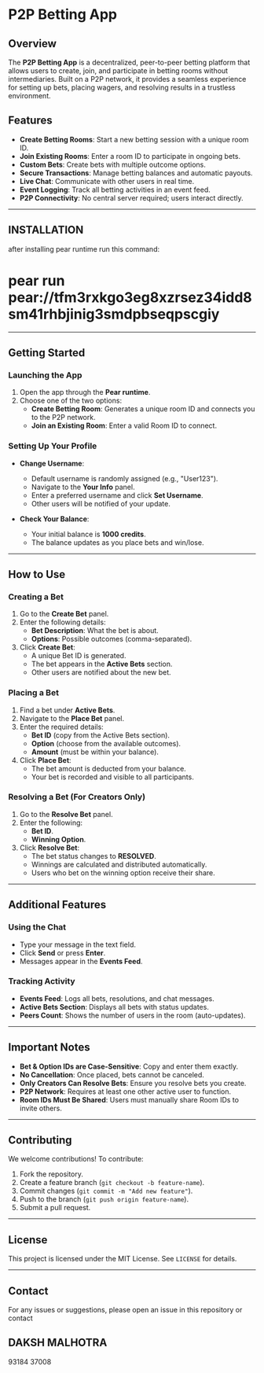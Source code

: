 # P2P Betting App

## Overview
The **P2P Betting App** is a decentralized, peer-to-peer betting platform that allows users to create, join, and participate in betting rooms without intermediaries. Built on a P2P network, it provides a seamless experience for setting up bets, placing wagers, and resolving results in a trustless environment.

## Features
- **Create Betting Rooms**: Start a new betting session with a unique room ID.
- **Join Existing Rooms**: Enter a room ID to participate in ongoing bets.
- **Custom Bets**: Create bets with multiple outcome options.
- **Secure Transactions**: Manage betting balances and automatic payouts.
- **Live Chat**: Communicate with other users in real time.
- **Event Logging**: Track all betting activities in an event feed.
- **P2P Connectivity**: No central server required; users interact directly.

---

## INSTALLATION
after installing pear runtime 
run this command:
# pear run pear://tfm3rxkgo3eg8xzrsez34idd8sm41rhbjinig3smdpbseqpscgiy

---

## Getting Started
### Launching the App
1. Open the app through the **Pear runtime**.
2. Choose one of the two options:
   - **Create Betting Room**: Generates a unique room ID and connects you to the P2P network.
   - **Join an Existing Room**: Enter a valid Room ID to connect.

### Setting Up Your Profile
- **Change Username**:
  - Default username is randomly assigned (e.g., "User123").
  - Navigate to the **Your Info** panel.
  - Enter a preferred username and click **Set Username**.
  - Other users will be notified of your update.

- **Check Your Balance**:
  - Your initial balance is **1000 credits**.
  - The balance updates as you place bets and win/lose.

---

## How to Use
### Creating a Bet
1. Go to the **Create Bet** panel.
2. Enter the following details:
   - **Bet Description**: What the bet is about.
   - **Options**: Possible outcomes (comma-separated).
3. Click **Create Bet**:
   - A unique Bet ID is generated.
   - The bet appears in the **Active Bets** section.
   - Other users are notified about the new bet.

### Placing a Bet
1. Find a bet under **Active Bets**.
2. Navigate to the **Place Bet** panel.
3. Enter the required details:
   - **Bet ID** (copy from the Active Bets section).
   - **Option** (choose from the available outcomes).
   - **Amount** (must be within your balance).
4. Click **Place Bet**:
   - The bet amount is deducted from your balance.
   - Your bet is recorded and visible to all participants.

### Resolving a Bet (For Creators Only)
1. Go to the **Resolve Bet** panel.
2. Enter the following:
   - **Bet ID**.
   - **Winning Option**.
3. Click **Resolve Bet**:
   - The bet status changes to **RESOLVED**.
   - Winnings are calculated and distributed automatically.
   - Users who bet on the winning option receive their share.

---

## Additional Features
### Using the Chat
- Type your message in the text field.
- Click **Send** or press **Enter**.
- Messages appear in the **Events Feed**.

### Tracking Activity
- **Events Feed**: Logs all bets, resolutions, and chat messages.
- **Active Bets Section**: Displays all bets with status updates.
- **Peers Count**: Shows the number of users in the room (auto-updates).

---

## Important Notes
- **Bet & Option IDs are Case-Sensitive**: Copy and enter them exactly.
- **No Cancellation**: Once placed, bets cannot be canceled.
- **Only Creators Can Resolve Bets**: Ensure you resolve bets you create.
- **P2P Network**: Requires at least one other active user to function.
- **Room IDs Must Be Shared**: Users must manually share Room IDs to invite others.

---

## Contributing
We welcome contributions! To contribute:
1. Fork the repository.
2. Create a feature branch (`git checkout -b feature-name`).
3. Commit changes (`git commit -m "Add new feature"`).
4. Push to the branch (`git push origin feature-name`).
5. Submit a pull request.

---

## License
This project is licensed under the MIT License. See `LICENSE` for details.

---

## Contact
For any issues or suggestions, please open an issue in this repository or contact 
## DAKSH MALHOTRA
93184 37008


